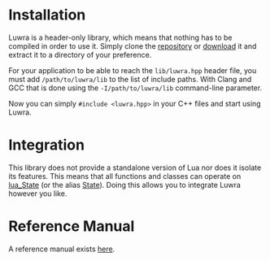 # Installation
Luwra is a header-only library, which means that nothing has to be compiled in order to use it.
Simply clone the [repository][luwra-repo] or
[download][luwra-download] it and extract it to a directory
of your preference.

For your application to be able to reach the `lib/luwra.hpp` header file, you must add
`/path/to/luwra/lib` to the list of include paths. With Clang and GCC that is done using the
`-I/path/to/luwra/lib` command-line parameter.

Now you can simply `#include <luwra.hpp>` in your C++ files and start using Luwra.

# Integration
This library does not provide a standalone version of Lua nor does it isolate its features. This
means that all functions and classes can operate on [lua_State][lua-state] (or the alias
[State][luwra-state]). Doing this allows you to integrate Luwra however you like.

# Reference Manual
A reference manual exists [here][luwra-refmanual].

[lua-state]: http://www.lua.org/manual/5.3/manual.html#lua_State
[luwra-refmanual]: /reference/namespaceluwra.html
[luwra-repo]: https://github.com/vapourismo/luwra
[luwra-download]: https://github.com/vapourismo/luwra/archive/master.zip
[luwra-state]: /reference/namespaceluwra.html#a2c037b44385367826eb4e931b5b8197d
